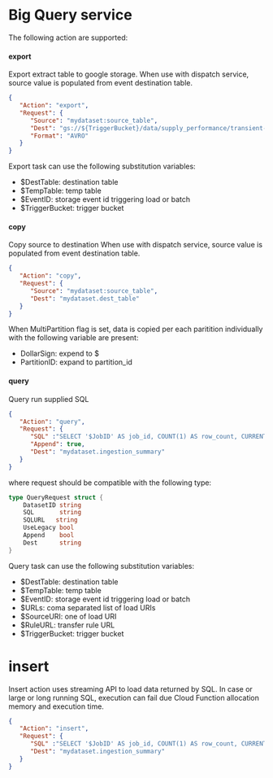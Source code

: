 # Big Query service

The following action are supported:

#### export

Export extract table to google storage.
When use with dispatch service, source value is populated from event destination table.


```json
{
   "Action": "export",
   "Request": {
      "Source": "mydataset:source_table",
      "Dest": "gs://${TriggerBucket}/data/supply_performance/transient-*.avro",
      "Format": "AVRO"
   }
}
```

Export task can use the following substitution variables:

- $DestTable: destination table
- $TempTable: temp table
- $EventID: storage event id triggering load or batch
- $TriggerBucket: trigger bucket


#### copy

Copy source to destination
When use with dispatch service, source value is populated from event destination table.

```json
{
   "Action": "copy",
   "Request": {
      "Source": "mydataset:source_table",
      "Dest": "mydataset.dest_table"
   }
}
```

When MultiPartition flag is set, data is copied per each paritition individually
with the following variable are present:

- DollarSign: expend to $
- PartitionID: expand to partition_id


#### query

Query run supplied SQL

```json
{
   "Action": "query",
   "Request": {
      "SQL" :"SELECT '$JobID' AS job_id, COUNT(1) AS row_count, CURRENT_TIMESTAMP() AS completed FROM $DestTable",
      "Append": true,
      "Dest": "mydataset.ingestion_summary"
   }
}
```

where request should be compatible with the following type:


```go
type QueryRequest struct {
	DatasetID string
	SQL       string
	SQLURL   string
	UseLegacy bool
	Append    bool
	Dest      string
}
```

Query task can use the following substitution variables:

- $DestTable: destination table
- $TempTable: temp table
- $EventID: storage event id triggering load or batch
- $URLs: coma separated list of load URIs
- $SourceURI: one of load URI
- $RuleURL: transfer rule URL
- $TriggerBucket: trigger bucket


# insert

Insert action uses streaming API to load data returned by SQL.
In case or large or long running  SQL, execution can fail due Cloud Function allocation memory and execution time.

```json
{
   "Action": "insert",
   "Request": {
      "SQL" :"SELECT '$JobID' AS job_id, COUNT(1) AS row_count, CURRENT_TIMESTAMP() AS completed FROM $DestTable",
      "Dest": "mydataset.ingestion_summary"
   }
}
```

